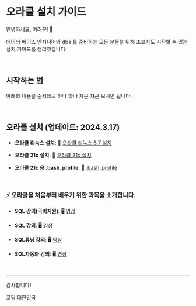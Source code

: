 # 오라클 설치 가이드

안녕하세요, 여러분! 🌟

데이터 베이스 엔지니어와 dba 를 준비하는 모든 분들을 위해 초보자도 시작할 수 있는 설치 가이드를 정리했습니다.

&nbsp;

## 시작하는 법

아래의 내용을 순서데로 하나 하나 차근 차근 보시면 됩니다.


&nbsp;

## 오라클 설치 (업데이트: 2024.3.17)

- **오라클 리눅스 설치**:  🐧 [오라클 리눅스 8.7 설치](https://cafe.daum.net/oracleoracle/SoJs/3)

- **오라클 21c 설치**:  🐧 [오라클 21c 설치](https://cafe.daum.net/oracleoracle/SoJs/4)

- **오라클 21c 용 .bash_profile**:  📄 [.bash_profile](https://cafe.daum.net/oracleoracle/SoJs/6)


&nbsp;





### ⚡ 오라클을 처음부터 배우기 위한 과목을 소개합니다.


- **SQL 강의(국비지원)**:  🖥️ [영상](https://www.e-itwill.com/course/course_view.jsp?id=121&ch=course&cid=&s_style=gallery&scid=&s_field=&s_keyword=)  

- **SQL 강의**:  🖥️ [영상](https://easyupclass.e-itwill.com/course/course_view.jsp?id=22&cid=123&ch=course)  

- **SQL튜닝 강의**:  🖥️ [영상](https://easyupclass.e-itwill.com/course/course_view.jsp?id=69&cid=155)

- **SQL자동화 강의**:  🖥️ [영상](https://easyupclass.e-itwill.com/course/course_view.jsp?id=447&cid=28)  

&nbsp;


---

감사합니다!

[코딩 대한민국](https://codingkorea.example.com)
